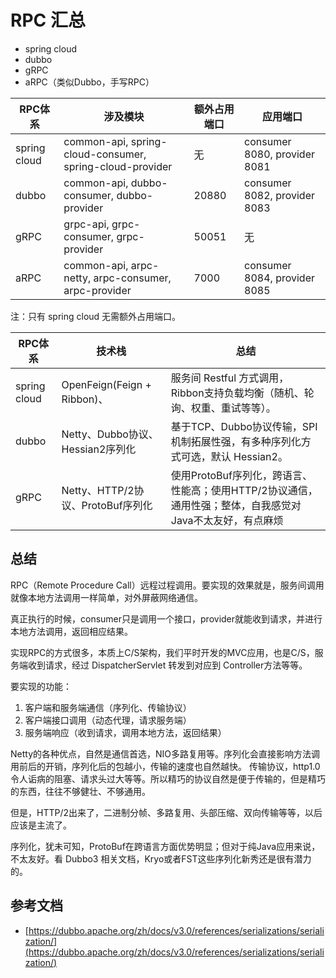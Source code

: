 # RPC 汇总

- spring cloud
- dubbo
- gRPC
- aRPC（类似Dubbo，手写RPC）

|RPC体系|涉及模块|额外占用端口|应用端口|
|---|---|---|---|
| spring cloud | common-api, spring-cloud-consumer, spring-cloud-provider | 无 | consumer 8080, provider 8081 |
| dubbo | common-api, dubbo-consumer, dubbo-provider | 20880 | consumer 8082, provider 8083 |
| gRPC | grpc-api, grpc-consumer, grpc-provider | 50051 | 无 |
| aRPC | common-api, arpc-netty, arpc-consumer, arpc-provider | 7000 | consumer 8084, provider 8085 |

注：只有 spring cloud 无需额外占用端口。

|RPC体系|技术栈|总结|
|---|---|---|
| spring cloud | OpenFeign(Feign + Ribbon)、 | 服务间 Restful 方式调用，Ribbon支持负载均衡（随机、轮询、权重、重试等等）。 |
| dubbo | Netty、Dubbo协议、Hessian2序列化 | 基于TCP、Dubbo协议传输，SPI机制拓展性强，有多种序列化方式可选，默认 Hessian2。 |
| gRPC | Netty、HTTP/2协议、ProtoBuf序列化 | 使用ProtoBuf序列化，跨语言、性能高；使用HTTP/2协议通信，通用性强；整体，自我感觉对Java不太友好，有点麻烦 |

## 总结

RPC（Remote Procedure Call）远程过程调用。要实现的效果就是，服务间调用就像本地方法调用一样简单，对外屏蔽网络通信。

真正执行的时候，consumer只是调用一个接口，provider就能收到请求，并进行本地方法调用，返回相应结果。

实现RPC的方式很多，本质上C/S架构，我们平时开发的MVC应用，也是C/S，服务端收到请求，经过 DispatcherServlet 转发到对应到 Controller方法等等。

要实现的功能：

1. 客户端和服务端通信（序列化、传输协议）
2. 客户端接口调用（动态代理，请求服务端）
3. 服务端响应（收到请求，调用本地方法，返回结果）

Netty的各种优点，自然是通信首选，NIO多路复用等。序列化会直接影响方法调用前后的开销，序列化后的包越小，传输的速度也自然越快。
传输协议，http1.0令人诟病的阻塞、请求头过大等等。所以精巧的协议自然是便于传输的，但是精巧的东西，往往不够健壮、不够通用。

但是，HTTP/2出来了，二进制分帧、多路复用、头部压缩、双向传输等等，以后应该是主流了。

序列化，犹未可知，ProtoBuf在跨语言方面优势明显；但对于纯Java应用来说，不太友好。看 Dubbo3 相关文档，Kryo或者FST这些序列化新秀还是很有潜力的。

## 参考文档

- [https://dubbo.apache.org/zh/docs/v3.0/references/serializations/serialization/](https://dubbo.apache.org/zh/docs/v3.0/references/serializations/serialization/)